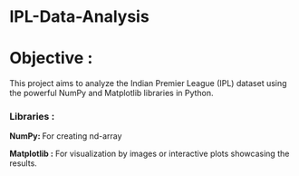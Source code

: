 # IPL-Data-Analysis
<h1>Objective :</h1>
This project aims to analyze the Indian Premier League (IPL) dataset using the powerful NumPy and Matplotlib libraries in Python.
<br>
<h3>Libraries :</h3>
<p><Strong>NumPy: </Strong> For creating nd-array</p>
<p><strong>Matplotlib :</strong> For visualization by images or interactive plots showcasing the results.</p>
